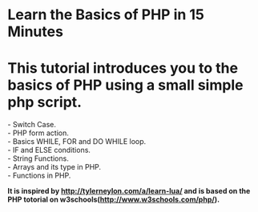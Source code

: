 # Learn the Basics of PHP in 15 Minutes
<h1>This tutorial introduces you to the basics of PHP using a small simple php script.</h1>
  - Switch Case. <br>
  - PHP form action. <br>
  - Basics WHILE, FOR and DO WHILE loop. <br>
  - IF and ELSE conditions. <br>
  - String Functions. <br>
  - Arrays and its type in PHP. <br>
  - Functions in PHP. <br>
  
<b>It is inspired by http://tylerneylon.com/a/learn-lua/ and is based on the PHP totorial on w3schools(http://www.w3schools.com/php/).</b>
